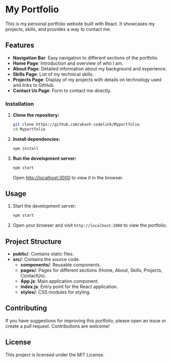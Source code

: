 # My Portfolio

This is my personal portfolio website built with React. It showcases my projects, skills, and provides a way to contact me.

## Features

- **Navigation Bar**: Easy navigation to different sections of the portfolio.
- **Home Page**: Introduction and overview of who I am.
- **About Page**: Detailed information about my background and experience.
- **Skills Page**: List of my technical skills.
- **Projects Page**: Display of my projects with details on technology used and links to GitHub.
- **Contact Us Page**: Form to contact me directly.

### Installation

1. **Clone the repository:**

   ```sh
   git clone https://github.com/akash-codelink/Myportfolio
   cd Myportfolio
   ```

2. **Install dependencies:**

   ```sh
   npm install
   ```

3. **Run the development server:**

   ```sh
   npm start
   ```

   Open [http://localhost:3000](http://localhost:3000) to view it in the browser.

## Usage

1. Start the development server:

   ```sh
   npm start
   ```

2. Open your browser and visit `http://localhost:3000` to view the portfolio.

## Project Structure

- **public/**: Contains static files.
- **src/**: Contains the source code.
  - **components/**: Reusable components.
  - **pages/**: Pages for different sections (Home, About, Skills, Projects, ContactUs).
  - **App.js**: Main application component.
  - **index.js**: Entry point for the React application.
  - **styles/**: CSS modules for styling.

## Contributing

If you have suggestions for improving this portfolio, please open an issue or create a pull request. Contributions are welcome!

## License

This project is licensed under the MIT License.
